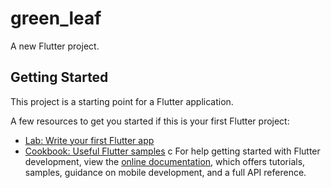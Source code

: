 # green_leaf

A new Flutter project.

## Getting Started

This project is a starting point for a Flutter application.

A few resources to get you started if this is your first Flutter project:

- [Lab: Write your first Flutter app](https://docs.flutter.dev/get-started/codelab)
- [Cookbook: Useful Flutter samples](https://docs.flutter.dev/cookbook)
c
For help getting started with Flutter development, view the
[online documentation](https://docs.flutter.dev/), which offers tutorials,
samples, guidance on mobile development, and a full API reference.
